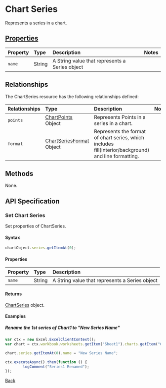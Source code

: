 # Chart Series
Represents a series in a chart.

## [Properties](#set-chart-series)

| Property         | Type    |Description|Notes |
|:-----------------|:--------|:----------|:-----|
|`name`          |String|A String value that represents a Series object ||

## Relationships
The ChartSeries resource has the following relationships defined:

| Relationships    | Type    |Description|Notes |
|:-----------------|:--------|:----------|:-----|
| `points`          |[ChartPoints](chartPoints.md) Object | Represents Points in a series in a chart.
| `format`          |[ChartSeriesFormat](chartSeriesFormat.md) Object |  Represents the format of chart series, which includes fill(interior/background) and line formatting.

## Methods
None.

## API Specification
### Set Chart Series
Set properties of ChartSeries.

#### Syntax

```js
chartObject.series.getItemAt(0);
```

#### Properties

| Property         | Type    |Description|
|:-----------------|:--------|:----------|
|`name`          |String|A String value that represents a Series object |

#### Returns
[ChartSeries](chartSeries.md) object. 

#### Examples

##### Rename the 1st series of Chart1 to "New Series Name"

```js
var ctx = new Excel.ExcelClientContext();
var chart = ctx.workbook.worksheets.getItem("Sheet1").charts.getItem("Chart1");	

chart.series.getItemAt(0).name = "New Series Name";

ctx.executeAsync().then(function () {
		logComment("Series1 Renamed");
});
```
[Back](#properties)